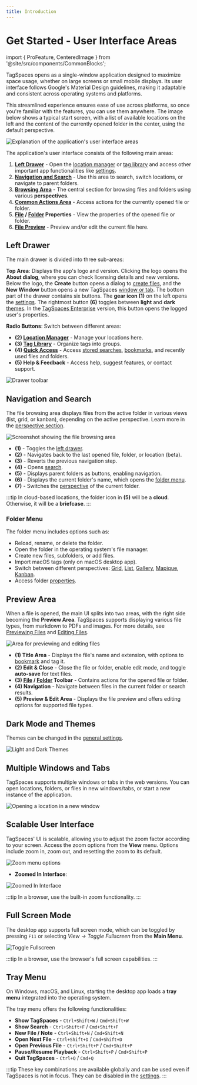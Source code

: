 ```yaml
---
title: Introduction
---
```


# Get Started - User Interface Areas

import { ProFeature, CenteredImage } from '@site/src/components/CommonBlocks';

TagSpaces opens as a single-window application designed to maximize space usage, whether on large screens or small mobile displays. Its user interface follows Google's Material Design guidelines, making it adaptable and consistent across operating systems and platforms.

This streamlined experience ensures ease of use across platforms, so once you're familiar with the features, you can use them anywhere. The image below shows a typical start screen, with a list of available locations on the left and the content of the currently opened folder in the center, using the default perspective.

![Explanation of the application's user interface areas](/media/main-ui-areas.svg)

The application's user interface consists of the following main areas:

1. **[Left Drawer](#left-drawer)** - Open the [location manager](/ui/locations) or [tag library](/ui/taglibrary) and access other important app functionalities like [settings](/ui/settings).
2. **[Navigation and Search](#navigation-and-search)** - Use this area to search, switch locations, or navigate to parent folders.
3. **[Browsing Area](/browsing-files)** - The central section for browsing files and folders using various **perspectives**.
4. **[Common Actions Area](#preview-area)** - Access actions for the currently opened file or folder.
5. **[File](/files#file-properties) / [Folder](/folders#folder-properties) Properties** - View the properties of the opened file or folder.
6. **[File Preview](#file-preview)** - Preview and/or edit the current file here.

## Left Drawer

The main drawer is divided into three sub-areas:

**Top Area**: Displays the app's logo and version. Clicking the logo opens the **About dialog**, where you can check licensing details and new versions. Below the logo, the **Create** button opens a dialog to [create files](/creating-files), and the **New Window** button opens a new TagSpaces [window or tab](#multiple-windows-and-tabs).
The bottom part of the drawer contains six buttons. The **gear icon (1)** on the left opens the [settings](/ui/settings). The rightmost button **(6)** toggles between **light** and **dark** [themes](#dark-mode-and-themes). In the [TagSpaces Enterprise](https://www.tagspaces.org/products/enterprise/) version, this button opens the logged user's properties.

**Radio Buttons**: Switch between different areas:

- **(2) [Location Manager](/ui/locations)** - Manage your locations here.
- **(3) [Tag Library](/ui/taglibrary)** - Organize tags into groups.
- **(4) [Quick Access](/quick-access)** - Access [stored searches](/search#stored-search-queries), [bookmarks](/bookmarks), and recently used files and folders.
- **(5) Help & Feedback** - Access help, suggest features, or contact support.

![Drawer toolbar](/media/left-drawer-toolbar.svg)

## Navigation and Search

The file browsing area displays files from the active folder in various views (list, grid, or kanban), depending on the active perspective. Learn more in the [perspective section](/browsing-files).

![Screenshot showing the file browsing area](/media/browsing-area.svg)

- **(1)** - Toggles the [left drawer](#left-drawer).
- **(2)** - Navigates back to the last opened file, folder, or location (beta).
- **(3)** - Reverts the previous navigation step.
- **(4)** - Opens [search](/search).
- **(5)** - Displays parent folders as buttons, enabling navigation.
- **(6)** - Displays the current folder's name, which opens the [folder menu](#folder-menu).
- **(7)** - Switches the [perspective](/browsing-files) of the current folder.

:::tip
In cloud-based locations, the folder icon in **(5)** will be a **cloud**. Otherwise, it will be a **briefcase**.
:::

### Folder Menu

The folder menu includes options such as:

- Reload, rename, or delete the folder.
- Open the folder in the operating system's file manager.
- Create new files, subfolders, or add files.
- Import macOS tags (only on macOS desktop app).
- Switch between different perspectives: [Grid](/perspectives/grid), [List](/perspectives/list), [Gallery](/perspectives/gallery), [Mapique](/perspectives/mapique), [Kanban](/perspectives/kanban).
- Access folder [properties](/folders#folder-properties).

## Preview Area

When a file is opened, the main UI splits into two areas, with the right side becoming the **Preview Area**. TagSpaces supports displaying various file types, from markdown to PDFs and images. For more details, see [Previewing Files](/viewing-files) and [Editing Files](/editing-files).

![Area for previewing and editing files](/media/preview-area.svg)

- **(1) Title Area** - Displays the file's name and extension, with options to [bookmark](/bookmarks) and tag it.
- **(2) Edit & Close** - Close the file or folder, enable edit mode, and toggle **auto-save** for text files.
- **(3) [File](/files#file-toolbar) / [Folder](/folders#folder-toolbar) Toolbar** - Contains actions for the opened file or folder.
- **(4) Navigation** - Navigate between files in the current folder or search results.
- **(5) Preview & Edit Area** - Displays the file preview and offers editing options for supported file types.

## Dark Mode and Themes

Themes can be changed in the [general settings](/ui/settings#general).

![Light and Dark Themes](/media/themes-switch.avif)

## Multiple Windows and Tabs

TagSpaces supports multiple windows or tabs in the web versions. You can open locations, folders, or files in new windows/tabs, or start a new instance of the application.

![Opening a location in a new window](/media/open-new-window.avif)

## Scalable User Interface

TagSpaces' UI is scalable, allowing you to adjust the zoom factor according to your screen. Access the zoom options from the **View** menu. Options include zoom in, zoom out, and resetting the zoom to its default.

![Zoom menu options](/media/zoomable-ui-menu.avif)

- **Zoomed In Interface**:

![Zoomed In Interface](/media/zoomed-out.avif)

:::tip
In a browser, use the built-in zoom functionality.
:::

## Full Screen Mode

The desktop app supports full screen mode, which can be toggled by pressing `F11` or selecting _View -> Toggle Fullscreen_ from the **Main Menu**.

![Toggle Fullscreen](/media/toggle_fullscreen.avif)

:::tip
In a browser, use the browser's full screen capabilities.
:::

## Tray Menu

On Windows, macOS, and Linux, starting the desktop app loads a **tray menu** integrated into the operating system.

<CenteredImage
    caption="Tray Menu on macOS"
    src="/media/tray-menu-macos.avif"
    showCaption
    maxWidth="300px"
  />

The tray menu offers the following functionalities:

- **Show TagSpaces** - `Ctrl+Shift+W` / `Cmd+Shift+W`
- **Show Search** - `Ctrl+Shift+F` / `Cmd+Shift+F`
- **New File / Note** - `Ctrl+Shift+N` / `Cmd+Shift+N`
- **Open Next File** - `Ctrl+Shift+D` / `Cmd+Shift+D`
- **Open Previous File** - `Ctrl+Shift+P` / `Cmd+Shift+P`
- **Pause/Resume Playback** - `Ctrl+Shift+P` / `Cmd+Shift+P`
- **Quit TagSpaces** - `Ctrl+Q` / `Cmd+Q`

:::tip
These key combinations are available globally and can be used even if TagSpaces is not in focus. They can be disabled in the [settings](/ui/settings#key-bindings).
:::
